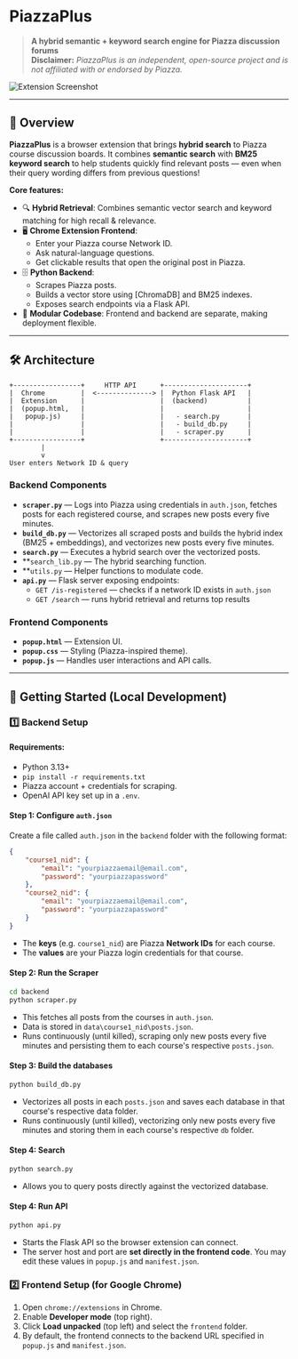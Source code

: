 # PiazzaPlus  
> **A hybrid semantic + keyword search engine for Piazza discussion forums**  
> **Disclaimer:** *PiazzaPlus is an independent, open-source project and is not affiliated with or endorsed by Piazza.*

![Extension Screenshot](piazza-chrome-extension/screenshot.png)

---

## 📌 Overview
**PiazzaPlus** is a browser extension that brings **hybrid search** to Piazza course discussion boards.
It combines **semantic search** with **BM25 keyword search** to help students quickly find relevant posts — even when their query wording differs from previous questions!

**Core features:**
- 🔍 **Hybrid Retrieval**: Combines semantic vector search and keyword matching for high recall & relevance.
- 🖥 **Chrome Extension Frontend**:  
  - Enter your Piazza course Network ID.
  - Ask natural-language questions.
  - Get clickable results that open the original post in Piazza.
- 🗄 **Python Backend**:  
  - Scrapes Piazza posts.
  - Builds a vector store using [ChromaDB] and BM25 indexes.
  - Exposes search endpoints via a Flask API.
- 🎯 **Modular Codebase**: Frontend and backend are separate, making deployment flexible.

---

## 🛠 Architecture
```
+-----------------+     HTTP API      +---------------------+
|  Chrome         |  <--------------> |  Python Flask API   |
|  Extension      |                   |  (backend)          |
|  (popup.html,   |                   |                     |
|   popup.js)     |                   |   - search.py       |
|                 |                   |   - build_db.py     |
|                 |                   |   - scraper.py      |
+-----------------+                   +---------------------+
        |
        v
User enters Network ID & query

```


### Backend Components
- **`scraper.py`** — Logs into Piazza using credentials in `auth.json`, fetches posts for each registered course, and scrapes new posts every five minutes.  
- **`build_db.py`** — Vectorizes all scraped posts and builds the hybrid index (BM25 + embeddings), and vectorizes new posts every five minutes.  
- **`search.py`** — Executes a hybrid search over the vectorized posts.
- **`search_lib.py` — The hybrid searching function.
- **`utils.py` — Helper functions to modulate code.
- **`api.py`** — Flask server exposing endpoints:  
  - `GET /is-registered` — checks if a network ID exists in `auth.json`  
  - `GET /search` — runs hybrid retrieval and returns top results  

### Frontend Components
- **`popup.html`** — Extension UI.
- **`popup.css`** — Styling (Piazza-inspired theme).
- **`popup.js`** — Handles user interactions and API calls. 

---

## 🚀 Getting Started (Local Development)

### 1️⃣ Backend Setup
#### Requirements:
- Python 3.13+
- `pip install -r requirements.txt`
- Piazza account + credentials for scraping.
- OpenAI API key set up in a `.env`.

#### Step 1: Configure `auth.json`
Create a file called `auth.json` in the `backend` folder with the following format:

```json
{
    "course1_nid": { 
        "email": "yourpiazzaemail@email.com", 
        "password": "yourpiazzapassword" 
    },
    "course2_nid": {
        "email": "yourpiazzaemail@email.com",
        "password": "yourpiazzapassword"
    }
}
```
- The **keys** (e.g. `course1_nid`) are Piazza **Network IDs** for each course.  
- The **values** are your Piazza login credentials for that course.

#### Step 2: Run the Scraper
```bash
cd backend
python scraper.py
```
- This fetches all posts from the courses in `auth.json`.
- Data is stored in `data\course1_nid\posts.json`.
- Runs continuously (until killed), scraping only new posts every five minutes and persisting them to each course's respective `posts.json`.

#### Step 3: Build the databases
```bash
python build_db.py
```
- Vectorizes all posts in each `posts.json` and saves each database in that course's respective data folder.
- Runs continuously (until killed), vectorizing only new posts every five minutes and storing them in each course's respective `db` folder.

#### Step 4: Search
```bash
python search.py
```
- Allows you to query posts directly against the vectorized database.

#### Step 4: Run API
```bash
python api.py
```
- Starts the Flask API so the browser extension can connect.
- The server host and port are **set directly in the frontend code**. You may edit these values in `popup.js` and `manifest.json`.

### :two: Frontend Setup (for Google Chrome)
1. Open `chrome://extensions` in Chrome.
2. Enable **Developer mode** (top right).
3. Click **Load unpacked** (top left) and select the `frontend` folder.
4. By default, the frontend connects to the backend URL specified in `popup.js` and `manifest.json`.
